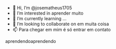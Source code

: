 - 👋 Hi, I’m @josematheus1705
- 👀 I’m interested in  aprender muito
- 🌱 I’m currently learning ...
- 💞️ I’m looking to collaborate on  em muita coisa
- 📫 Para chegar em mim é só entrar em contato

<!---
josematheus1705/josematheus1705 is a ✨ special ✨ repository because its `README.md` (this file) appears on your GitHub profile.
You can click the Preview link to take a look at your changes.
--->
aprendendoaprendendo
